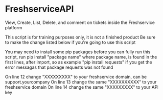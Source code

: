 # FreshserviceAPI
View, Create, List, Delete, and comment on tickets inside the Freshservice platform


This script is for training purposes only, it is not a finished product
Be sure to make the change listed below if you're going to use this script

You may need to install some pip packages before you can fully run this script, run pip install "package name" where package name, is found in the first lines, after import,
so as example "pip install requests" if you get the error messagas that package requests was not found

On line 12 change "XXXXXXXXX" to your freshservice domain, can be support.yourcompany 
On line 13 change the same "XXXXXXXXXX" to your freshservice domain 
On line 14 change the same "XXXXXXXXX" to your API key

